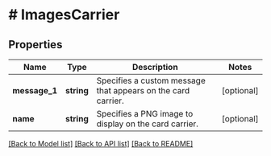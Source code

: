 # # ImagesCarrier

## Properties

Name | Type | Description | Notes
------------ | ------------- | ------------- | -------------
**message_1** | **string** | Specifies a custom message that appears on the card carrier. | [optional]
**name** | **string** | Specifies a PNG image to display on the card carrier. | [optional]

[[Back to Model list]](../../README.md#models) [[Back to API list]](../../README.md#endpoints) [[Back to README]](../../README.md)
